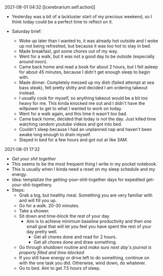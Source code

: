
2021-08-01 04:32
[[cerebrarium.self.action]]
- Yesterday was a bit of a lackluster start of my precious weekend, so I think today could be a perfect time to reflect on it.

- Saturday brief:
  - Woke up later than I wanted to, it was already hot outside and I woke up not being refreshed, but because it was too hot to stay in bed.
  - Made breakfast, got some chores out of my way.
  - Went for a walk, but it was not a good day to be outside (especially around noon).
  - Came back home and read a book for about 2 hours, but I fell asleep for about 45 minutes, because I didn't get enough sleep to begin with.
  - Made dinner. Completely messed up my dish (failed attempt at sea bass steak), felt pretty shitty and decided I am ordering takeout instead.
  - I usually cook for myself, so anything takeout would be a bit too heavy for me. This kinda knocked me out and I didn't have the willpower to get to what I wanted to work on today.
  - Went for a walk again, and this time it wasn't too bad.
  - Came back home, decided that today is not the day. Just killed time watching random youtube videos and got into bed.
  - Couldn't sleep because I had an unplanned nap and haven't been awake long enough to drain myself.
  - Stayed in bed for a few hours and got out at like 3AM.

2021-08-01 17:32
- _Get your shit together_
- This seems to be the most frequent thing I write in my pocket notebook.
- This is usually when I kinda need a reset on my sleep schedule and my energy.
- Idea: templatize the getting-your-shit-together days for expedited get-your-shit-togethery.
- Steps: 
  - Grab a big, but healthy meal. Something you are very familiar with and will fill you up.
  - Go for a walk. 20-30 minutes.
  - Take a shower.
  - Sit down and time-block the rest of your day.
    - Aim is to achieve minimum baseline productivity and then _one_ small goal that will let you feel you have spent the rest of your day pretty well.
      - Get all chores done and read for 2 hours.
      - Get all chores done and draw something.
  - Go through shutdown routine and _make sure next day's journal is properly filled and time-blocked_
  - If you still have energy or drive left to do something, continue on with the one task you did. Otherwise, wind down, do whatever.
  - Go to bed. Aim to get 7.5 hours of sleep.